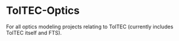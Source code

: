 # TolTEC-Optics
For all optics modeling projects relating to TolTEC (currently includes TolTEC itself and FTS).
